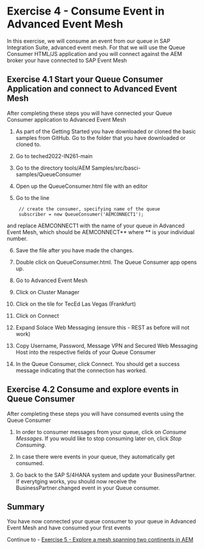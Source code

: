 # Exercise 4 - Consume Event in Advanced Event Mesh

In this exercise, we will consume an event from our queue in SAP Integration Suite, advanced event mesh. For that we will use the Queue Consumer HTML/JS application and you will connect against the AEM broker your have connected to SAP Event Mesh

## Exercise 4.1 Start your Queue Consumer Application and connect to Advanced Event Mesh

After completing these steps you will have connected your Queue Consumer application to Advanced Event Mesh

1. As part of the Getting Started you have downloaded or cloned the basic samples from GitHub. Go to the folder that you have downloaded or cloned to.

2. Go to teched2022-IN261-main

3. Go to the directory tools/AEM Samples/src/basci-samples/QueueConsumer

4. Open up the QueueConsumer.html file with an editor

5. Go to the line

        // create the consumer, specifying name of the queue
        subscriber = new QueueConsumer('AEMCONNECT1');
        
and replace AEMCONNECT1 with the name of your queue in Advanced Event Mesh, which should be AEMCONNECT** where ** is your individual number.

6. Save the file after you have made the changes.

7. Double click on QueueConsumer.html. The Queue Consumer app opens up.

8. Go to Advanced Event Mesh

9. Click on Cluster Manager

10. Click on the tile for TecEd Las Vegas (Frankfurt)

11. Click on Connect

12. Expand Solace Web Messaging (ensure this - REST as before will not work)

13. Copy Username, Password, Message VPN and Secured Web Messaging Host into the respective fields of your Queue Consumer

14. In the Queue Consumer, click Connect. You should get a success message indicating that the connection has worked.

## Exercise 4.2 Consume and explore events in Queue Consumer 

After completing these steps you will have consumed events using the Queue Consumer

1. In order to consumer messages from your queue, click on *Consume Messages*. If you would like to stop consuming later on, click *Stop Consuming*.

2. In case there were events in your queue, they automatically get consumed.

2. Go back to the SAP S/4HANA system and update your BusinessPartner. If everytging works, you should now receive the BusinessPartner.changed event in your Queue consumer.

## Summary

You have now connected your queue consumer to your queue in Advanced Event Mesh and have consumed your first events

Continue to - [Exercise 5 - Explore a mesh spanning two continents in AEM](../ex5/README.md)


